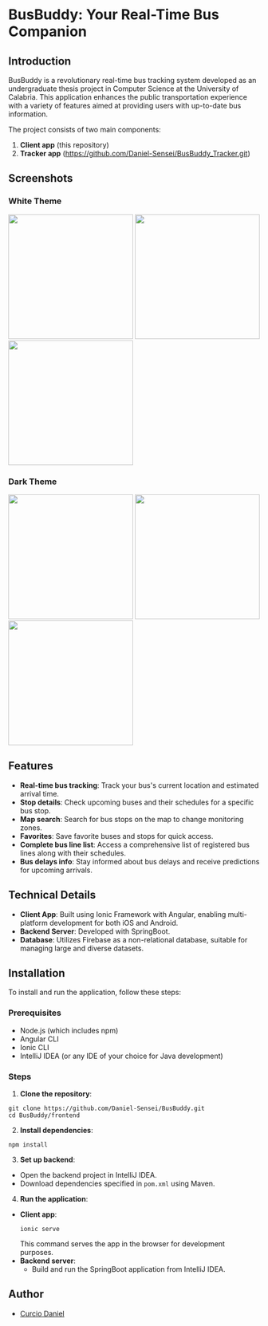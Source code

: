 # BusBuddy: Your Real-Time Bus Companion

## Introduction
BusBuddy is a revolutionary real-time bus tracking system developed as an undergraduate thesis project in Computer Science at the University of Calabria. This application enhances the public transportation experience with a variety of features aimed at providing users with up-to-date bus information.

The project consists of two main components:
1. **Client app** (this repository)
2. **Tracker app** (https://github.com/Daniel-Sensei/BusBuddy_Tracker.git)

## Screenshots
### White Theme
<img src="https://github.com/Daniel-Sensei/BusBuddy/assets/132211678/59ecf100-cd45-4af5-b8f5-b442a5063e92" width="250">
<img src="https://github.com/Daniel-Sensei/BusBuddy/assets/132211678/4ec8bbad-879d-44eb-8c79-93307e165e6c" width="250">
<img src="https://github.com/Daniel-Sensei/BusBuddy/assets/132211678/bad86770-622d-4150-b942-b0101bb3d8cb" width="250">

### Dark Theme
<img src="https://github.com/Daniel-Sensei/BusBuddy/assets/132211678/ec5f66ba-2796-4e22-a213-8ec29bad4910" width="250">
<img src="https://github.com/Daniel-Sensei/BusBuddy/assets/132211678/1b0433d2-dc14-4983-88e9-697d29b4fbb8" width="250">
<img src="https://github.com/Daniel-Sensei/BusBuddy/assets/132211678/9625baee-5e9b-4208-9acf-022babe5043a" width="250">


## Features
- **Real-time bus tracking**: Track your bus's current location and estimated arrival time.
- **Stop details**: Check upcoming buses and their schedules for a specific bus stop.
- **Map search**: Search for bus stops on the map to change monitoring zones.
- **Favorites**: Save favorite buses and stops for quick access.
- **Complete bus line list**: Access a comprehensive list of registered bus lines along with their schedules.
- **Bus delays info**: Stay informed about bus delays and receive predictions for upcoming arrivals.

## Technical Details
- **Client App**: Built using Ionic Framework with Angular, enabling multi-platform development for both iOS and Android.
- **Backend Server**: Developed with SpringBoot.
- **Database**: Utilizes Firebase as a non-relational database, suitable for managing large and diverse datasets.

## Installation
To install and run the application, follow these steps:

### Prerequisites
- Node.js (which includes npm)
- Angular CLI
- Ionic CLI
- IntelliJ IDEA (or any IDE of your choice for Java development)

### Steps
1. **Clone the repository**:
```shell
git clone https://github.com/Daniel-Sensei/BusBuddy.git
cd BusBuddy/frontend
```

2. **Install dependencies**:
```
npm install
```
3. **Set up backend**:
- Open the backend project in IntelliJ IDEA.
- Download dependencies specified in `pom.xml` using Maven.

4. **Run the application**:
- **Client app**:
  ```
  ionic serve
  ```
  This command serves the app in the browser for development purposes.
- **Backend server**: 
  - Build and run the SpringBoot application from IntelliJ IDEA.

## Author
- [Curcio Daniel](https://github.com/Daniel-Sensei)

